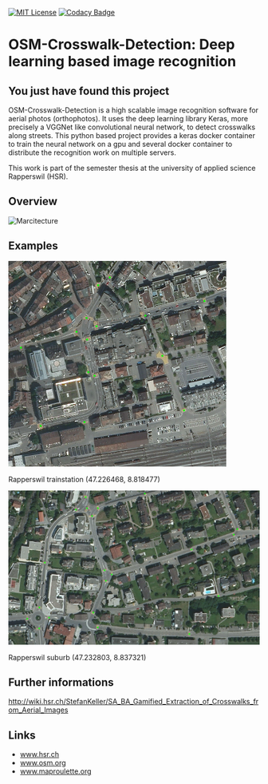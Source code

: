 [![MIT License](https://img.shields.io/badge/license-MIT-blue.svg)](LICENSE)
[![Codacy Badge](https://api.codacy.com/project/badge/grade/05519d68c18145d6a885276e70cb6770)](https://www.codacy.com/app/samuel-kurath/OSM-Crosswalk-Detection)

# OSM-Crosswalk-Detection: Deep learning based image recognition

## You just have found this project

OSM-Crosswalk-Detection is a high scalable image recognition software for aerial photos (orthophotos). It uses the deep learning library Keras, more precisely a VGGNet like convolutional neural network, to detect crosswalks along streets.
This python based project provides a keras docker container to train the neural network on a gpu and  several docker container to distribute the recognition work on multiple servers.

This work is part of the semester thesis at the university of applied science Rapperswil (HSR).

## Overview

![Marcitecture](http://s11.postimg.org/7bdx1cetf/SA_Overview_new.png)

## Examples
![Detection-Example1](imgs/preview_crosswalk_rappi2.png)

Rapperswil trainstation (47.226468, 8.818477)

![Detection-Example2](imgs/preview_crosswalk_rappi.png)

Rapperswil suburb (47.232803, 8.837321)



## Further informations
http://wiki.hsr.ch/StefanKeller/SA_BA_Gamified_Extraction_of_Crosswalks_from_Aerial_Images

## Links
- www.hsr.ch
- www.osm.org
- www.maproulette.org


